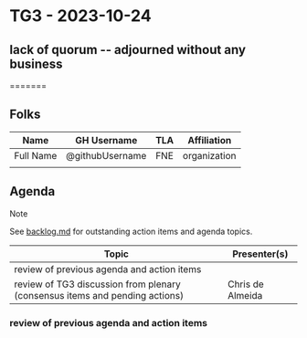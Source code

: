 # TG3 - 2023-10-24

## lack of quorum -- adjourned without any business

=======

## Folks

| Name      | GH Username     | TLA | Affiliation  |
| --------- | --------------- | --- | ------------ |
| Full Name | @githubUsername | FNE | organization |
|           |                 |     |              |

## Agenda

> [!NOTE]
> See [backlog.md](backlog.md) for outstanding action items and agenda topics.

| Topic                                                                        | Presenter(s)     |
| ---------------------------------------------------------------------------- | ---------------- |
| review of previous agenda and action items                                   |                  |
| review of TG3 discussion from plenary (consensus items and pending actions) | Chris de Almeida |

### review of previous agenda and action items
